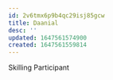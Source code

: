 ```yaml
---
id: 2v6tmx6p9b4qc29isj85gcw
title: Daanial
desc: ''
updated: 1647561574900
created: 1647561559814
---
```


Skilling Participant
